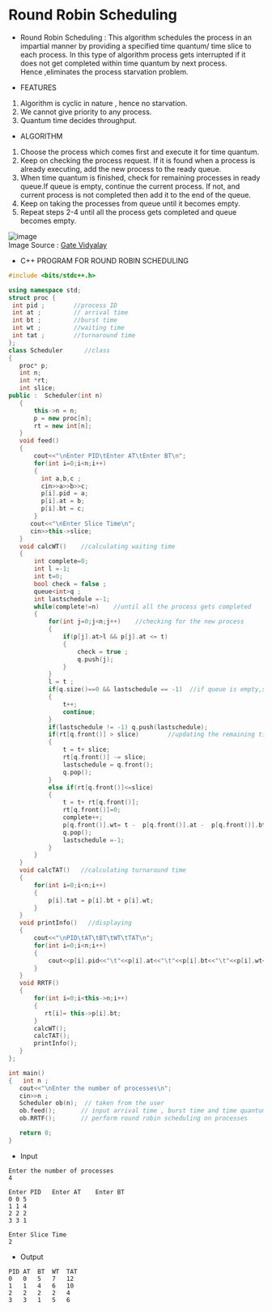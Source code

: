 # Round Robin Scheduling 

- Round Robin Scheduling : This algorithm schedules the process in an impartial manner by providing a specified time quantum/ time slice to each process. In this type of algorithm process gets interrupted if it does not get completed within time quantum by next process.</br> Hence ,eliminates the process starvation problem.
  
 - FEATURES</br>
 1. Algorithm is cyclic in nature , hence no starvation.
 2. We cannot give priority to any process.
 3. Quantum time decides throughput.

 - ALGORITHM </br>
 1. Choose the process which comes first and execute it for time quantum.
 2. Keep on checking the process request. If it is found when a process is already executing, add the new process to the ready queue.
 3. When time quantum is finished, check for remaining processes in ready queue.If queue is empty, continue the current process. If not, and current process is not completed then add it to the end of the queue.
 4. Keep on taking the processes from queue until it becomes empty.
 5. Repeat steps 2-4 until all the process gets completed and queue becomes empty.

 ![image](https://www.gatevidyalay.com/wp-content/uploads/2018/10/Round-Robin-Scheduling.png)</br>
Image Source : [Gate Vidyalay](https://www.gatevidyalay.com/wp-content/uploads/2018/10/Round-Robin-Scheduling.png)
 - C++ PROGRAM FOR ROUND ROBIN SCHEDULING
 ```cpp
 #include <bits/stdc++.h>

using namespace std;
struct proc {
  int pid ;        //process ID
  int at ;         // arrival time
  int bt ;         //burst time
  int wt ;         //waiting time
  int tat ;        //turnaround time
};
class Scheduler      //class
{
    proc* p;
    int n;
    int *rt;
    int slice;
public :  Scheduler(int n)
    {
        this->n = n;
        p = new proc[n];
        rt = new int[n];
    }
    void feed()
    {
        cout<<"\nEnter PID\tEnter AT\tEnter BT\n";
        for(int i=0;i<n;i++)
        {
          int a,b,c ;
          cin>>a>>b>>c;
          p[i].pid = a;
          p[i].at = b;
          p[i].bt = c;
        }
       cout<<"\nEnter Slice Time\n";
       cin>>this->slice;
    }
    void calcWT()    //calculating waiting time
    {
        int complete=0;
        int l =-1;
        int t=0;
        bool check = false ;
        queue<int>q ;
        int lastschedule =-1;
        while(complete!=n)    //until all the process gets completed
        {
            for(int j=0;j<n;j++)    //checking for the new process
            {
                if(p[j].at>l && p[j].at <= t)
                {
                    check = true ;
                    q.push(j);
                }
            }
            l = t ;
            if(q.size()==0 && lastschedule == -1)  //if queue is empty,schedule current process again
            {
                t++;
                continue;
            }
            if(lastschedule != -1) q.push(lastschedule);
            if(rt[q.front()] > slice)        //updating the remaining time of the current process
            {
                t = t+ slice;
                rt[q.front()] -= slice;
                lastschedule = q.front();
                q.pop();
            }
            else if(rt[q.front()]<=slice)
            {
                t = t+ rt[q.front()];
                rt[q.front()]=0;
                complete++;
                p[q.front()].wt= t -  p[q.front()].at -  p[q.front()].bt ;
                q.pop();
                lastschedule =-1;
            }
        }
    }
    void calcTAT()   //calculating turnaround time
    {
        for(int i=0;i<n;i++)
        {
            p[i].tat = p[i].bt + p[i].wt;
        }
    }
    void printInfo()   //displaying 
    {
        cout<<"\nPID\tAT\tBT\tWT\tTAT\n";
        for(int i=0;i<n;i++)
        {
            cout<<p[i].pid<<"\t"<<p[i].at<<"\t"<<p[i].bt<<"\t"<<p[i].wt<<"\t"<<p[i].tat<<endl;
        }
    }
    void RRTF()
    {
        for(int i=0;i<this->n;i++)
        {
           rt[i]= this->p[i].bt;
        }
        calcWT();
        calcTAT();
        printInfo();
    }
};

int main()
{   int n ;
    cout<<"\nEnter the number of processes\n";
    cin>>n ;
    Scheduler ob(n);  // taken from the user
    ob.feed();       // input arrival time , burst time and time quantum
    ob.RRTF();       // perform round robin scheduling on processes

    return 0;
}
```
- Input
```
Enter the number of processes
4

Enter PID	Enter AT	Enter BT
0 0 5
1 1 4
2 2 2
3 3 1

Enter Slice Time
2
```
- Output
```
PID	AT	BT	WT	TAT
0	0	5	7	12
1	1	4	6	10
2	2	2	2	4
3	3	1	5	6
```